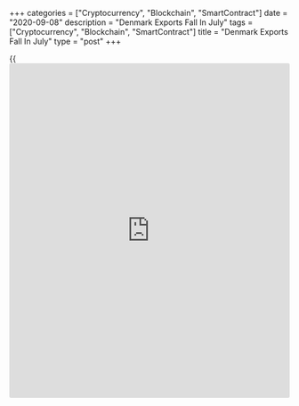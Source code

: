 +++
categories = ["Cryptocurrency", "Blockchain", "SmartContract"]
date = "2020-09-08"
description = "Denmark Exports Fall In July"
tags = ["Cryptocurrency", "Blockchain", "SmartContract"]
title = "Denmark Exports Fall In July"
type = "post"
+++

{{<iframe id="large-banner" src="https://www.bounty.group/#slide=9.0" width="100%" height="600" scrolling="no" style="border: 0px solid rgb(216, 221, 230); border-radius: 3px;">}}

Denmark's exports and imports declined in July, figures from Statistics
Denmark showed on Tuesday.

Exports excluding ships, aircraft and fuel fell a seasonally adjusted
2.4 percent year-on-year in July, after a 3.5 percent rise in June.

Shipments to the EU decreased 2.9 percent, led by a 6.9 percent slump in
demand from Germany. Exports to the UK grew 3.4 percent.

Imports decreased 1.8 percent annually in July, after a 5.7 percent
increase in the preceding month.

The trade surplus excluding ships, aircraft and fuel was a seasonally
adjusted DKK 7.1 billion in July.

The total trade balance registered a surplus of DKK 6.4 billion in July.

For comments and feedback [contact](https://www.playgroundfx.com/contact/): editorial@rtt[news](https://www.letsplayfx.com/blog/forex-news-website/).com

[Economic News][1]

 **What parts of the world are seeing the best (and worst) economic
performances lately? Click[here][2] to check out our [Econ Scorecard][2]
and find out! See up-to-the-moment [ranking](https://www.playgroundfx.com/blog/crypto-exchange-ranking/)s for the best and worst
performers in [GDP][2], [unemployment rate][3], [inflation][4] and much
more.**

   1. www.rtt[news](https://www.letsplayfx.com/blog/forex-news-website/).com/Content/EconomicNews.aspx
   2. www.rtt[news](https://www.letsplayfx.com/blog/forex-news-website/).com/economic-scorecard/world-rank/GDP/highest-performance.aspx
   3. www.rtt[news](https://www.letsplayfx.com/blog/forex-news-website/).com/economic-scorecard/world-rank/unemployment-rate/lowest-performance.aspx
   4. www.rtt[news](https://www.letsplayfx.com/blog/forex-news-website/).com/economic-scorecard/world-rank/CPI/highest-performance.aspx